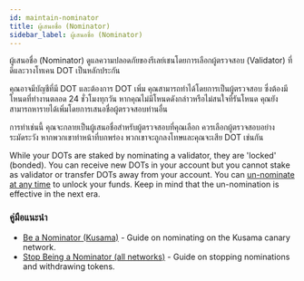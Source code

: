 ```yaml
---
id: maintain-nominator
title: ผู้เสนอชื่อ (Nominator)
sidebar_label: ผู้เสนอชื่อ (Nominator)
---
```


ผู้เสนอชื่อ (Nominator) ดูแลความปลอดภัยของรีเลย์เชนโดยการเลือกผู้ตรวจสอบ (Validator) ที่ดีและวางโทเคน DOT เป็นหลักประกัน

คุณอาจมีบัญชีที่มี DOT และต้องการ DOT เพิ่ม คุณสามารถทำได้โดยการเป็นผู้ตรวจสอบ ซึ่งต้องมีโหนดที่ทำงานตลอด 24 ชั่วโมงทุกวัน หากคุณไม่มีโหนดดังกล่าวหรือไม่สนใจที่รันโหนด คุณยังสามารถหารายได้เพิ่มโดยการเสนอชื่อผู้ตรวจสอบท่านอื่น

การทำเช่นนี้ คุณจะกลายเป็นผู้เสนอชื่อสำหรับผู้ตรวจสอบที่คุณเลือก ควรเลือกผู้ตรวจสอบอย่างระมัดระวัง หากพวกเขาทำหน้าที่บกพร่อง พวกเขาจะถูกลงโทษและคุณจะเสีย DOT เช่นกัน

While your DOTs are staked by nominating a validator, they are 'locked' (bonded). You can receive new DOTs in your account but you cannot stake as validator or transfer DOTs away from your account. You can [un-nominate at any time](maintain-guides-how-to-unbond) to unlock your funds. Keep in mind that the un-nomination is effective in the next era.

### คู่มือแนะนำ

- [Be a Nominator (Kusama)](maintain-guides-how-to-nominate-kusama) - Guide on nominating on the Kusama canary network.
- [Stop Being a Nominator (all networks)](maintain-guides-how-to-unbond) - Guide on stopping nominations and withdrawing tokens.

